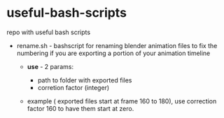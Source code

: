 # useful-bash-scripts
repo with useful bash scripts

* rename.sh - bashscript for renaming blender animation files to fix the numbering if you are exporting a portion of your animation timeline
  * **use** - 2 params:
    * path to folder with exported files 
    * corretion factor (integer) 
    
  * example ( exported files start at frame 160 to 180), use correction factor 160 to have them start at zero. 
